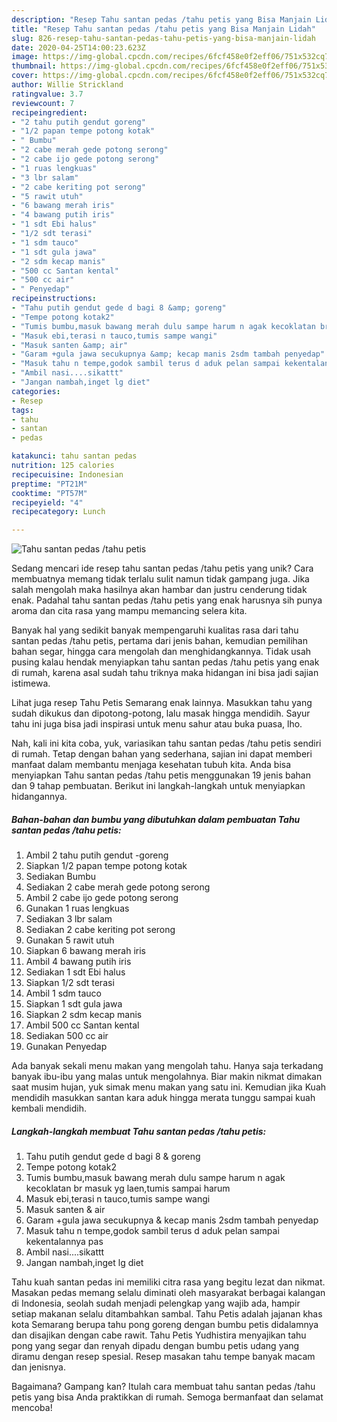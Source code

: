 ```yaml
---
description: "Resep Tahu santan pedas /tahu petis yang Bisa Manjain Lidah"
title: "Resep Tahu santan pedas /tahu petis yang Bisa Manjain Lidah"
slug: 826-resep-tahu-santan-pedas-tahu-petis-yang-bisa-manjain-lidah
date: 2020-04-25T14:00:23.623Z
image: https://img-global.cpcdn.com/recipes/6fcf458e0f2eff06/751x532cq70/tahu-santan-pedas-tahu-petis-foto-resep-utama.jpg
thumbnail: https://img-global.cpcdn.com/recipes/6fcf458e0f2eff06/751x532cq70/tahu-santan-pedas-tahu-petis-foto-resep-utama.jpg
cover: https://img-global.cpcdn.com/recipes/6fcf458e0f2eff06/751x532cq70/tahu-santan-pedas-tahu-petis-foto-resep-utama.jpg
author: Willie Strickland
ratingvalue: 3.7
reviewcount: 7
recipeingredient:
- "2 tahu putih gendut goreng"
- "1/2 papan tempe potong kotak"
- " Bumbu"
- "2 cabe merah gede potong serong"
- "2 cabe ijo gede potong serong"
- "1 ruas lengkuas"
- "3 lbr salam"
- "2 cabe keriting pot serong"
- "5 rawit utuh"
- "6 bawang merah iris"
- "4 bawang putih iris"
- "1 sdt Ebi halus"
- "1/2 sdt terasi"
- "1 sdm tauco"
- "1 sdt gula jawa"
- "2 sdm kecap manis"
- "500 cc Santan kental"
- "500 cc air"
- " Penyedap"
recipeinstructions:
- "Tahu putih gendut gede d bagi 8 &amp; goreng"
- "Tempe potong kotak2"
- "Tumis bumbu,masuk bawang merah dulu sampe harum n agak kecoklatan br masuk yg laen,tumis sampai harum"
- "Masuk ebi,terasi n tauco,tumis sampe wangi"
- "Masuk santen &amp; air"
- "Garam +gula jawa secukupnya &amp; kecap manis 2sdm tambah penyedap"
- "Masuk tahu n tempe,godok sambil terus d aduk pelan sampai kekentalannya pas"
- "Ambil nasi....sikattt"
- "Jangan nambah,inget lg diet"
categories:
- Resep
tags:
- tahu
- santan
- pedas

katakunci: tahu santan pedas 
nutrition: 125 calories
recipecuisine: Indonesian
preptime: "PT21M"
cooktime: "PT57M"
recipeyield: "4"
recipecategory: Lunch

---
```



![Tahu santan pedas /tahu petis](https://img-global.cpcdn.com/recipes/6fcf458e0f2eff06/751x532cq70/tahu-santan-pedas-tahu-petis-foto-resep-utama.jpg)

Sedang mencari ide resep tahu santan pedas /tahu petis yang unik? Cara membuatnya memang tidak terlalu sulit namun tidak gampang juga. Jika salah mengolah maka hasilnya akan hambar dan justru cenderung tidak enak. Padahal tahu santan pedas /tahu petis yang enak harusnya sih punya aroma dan cita rasa yang mampu memancing selera kita.

Banyak hal yang sedikit banyak mempengaruhi kualitas rasa dari tahu santan pedas /tahu petis, pertama dari jenis bahan, kemudian pemilihan bahan segar, hingga cara mengolah dan menghidangkannya. Tidak usah pusing kalau hendak menyiapkan tahu santan pedas /tahu petis yang enak di rumah, karena asal sudah tahu triknya maka hidangan ini bisa jadi sajian istimewa.

Lihat juga resep Tahu Petis Semarang enak lainnya. Masukkan tahu yang sudah dikukus dan dipotong-potong, lalu masak hingga mendidih. Sayur tahu ini juga bisa jadi inspirasi untuk menu sahur atau buka puasa, lho.


Nah, kali ini kita coba, yuk, variasikan tahu santan pedas /tahu petis sendiri di rumah. Tetap dengan bahan yang sederhana, sajian ini dapat memberi manfaat dalam membantu menjaga kesehatan tubuh kita. Anda bisa menyiapkan Tahu santan pedas /tahu petis menggunakan 19 jenis bahan dan 9 tahap pembuatan. Berikut ini langkah-langkah untuk menyiapkan hidangannya.

<!--inarticleads1-->

##### Bahan-bahan dan bumbu yang dibutuhkan dalam pembuatan Tahu santan pedas /tahu petis:

1. Ambil 2 tahu putih gendut -goreng
1. Siapkan 1/2 papan tempe potong kotak
1. Sediakan  Bumbu
1. Sediakan 2 cabe merah gede potong serong
1. Ambil 2 cabe ijo gede potong serong
1. Gunakan 1 ruas lengkuas
1. Sediakan 3 lbr salam
1. Sediakan 2 cabe keriting pot serong
1. Gunakan 5 rawit utuh
1. Siapkan 6 bawang merah iris
1. Ambil 4 bawang putih iris
1. Sediakan 1 sdt Ebi halus
1. Siapkan 1/2 sdt terasi
1. Ambil 1 sdm tauco
1. Siapkan 1 sdt gula jawa
1. Siapkan 2 sdm kecap manis
1. Ambil 500 cc Santan kental
1. Sediakan 500 cc air
1. Gunakan  Penyedap


Ada banyak sekali menu makan yang mengolah tahu. Hanya saja terkadang banyak ibu-ibu yang malas untuk mengolahnya. Biar makin nikmat dimakan saat musim hujan, yuk simak menu makan yang satu ini. Kemudian jika Kuah mendidih masukkan santan kara aduk hingga merata tunggu sampai kuah kembali mendidih. 

<!--inarticleads2-->

##### Langkah-langkah membuat Tahu santan pedas /tahu petis:

1. Tahu putih gendut gede d bagi 8 &amp; goreng
1. Tempe potong kotak2
1. Tumis bumbu,masuk bawang merah dulu sampe harum n agak kecoklatan br masuk yg laen,tumis sampai harum
1. Masuk ebi,terasi n tauco,tumis sampe wangi
1. Masuk santen &amp; air
1. Garam +gula jawa secukupnya &amp; kecap manis 2sdm tambah penyedap
1. Masuk tahu n tempe,godok sambil terus d aduk pelan sampai kekentalannya pas
1. Ambil nasi....sikattt
1. Jangan nambah,inget lg diet


Tahu kuah santan pedas ini memiliki citra rasa yang begitu lezat dan nikmat. Masakan pedas memang selalu diminati oleh masyarakat berbagai kalangan di Indonesia, seolah sudah menjadi pelengkap yang wajib ada, hampir setiap makanan selalu ditambahkan sambal. Tahu Petis adalah jajanan khas kota Semarang berupa tahu pong goreng dengan bumbu petis didalamnya dan disajikan dengan cabe rawit. Tahu Petis Yudhistira menyajikan tahu pong yang segar dan renyah dipadu dengan bumbu petis udang yang diramu dengan resep spesial. Resep masakan tahu tempe banyak macam dan jenisnya. 

Bagaimana? Gampang kan? Itulah cara membuat tahu santan pedas /tahu petis yang bisa Anda praktikkan di rumah. Semoga bermanfaat dan selamat mencoba!

